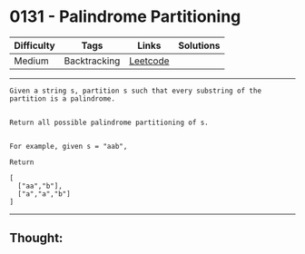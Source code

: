 # 0131 - Palindrome Partitioning

Difficulty  | Tags | Links | Solutions
----------- | ---- | ----- | -----
Medium | Backtracking | [Leetcode](https://leetcode.com/problems/palindrome-partitioning/description/) |


-----------

```
Given a string s, partition s such that every substring of the partition is a palindrome.


Return all possible palindrome partitioning of s.


For example, given s = "aab",

Return

[
  ["aa","b"],
  ["a","a","b"]
]
```

-----------

## Thought:
